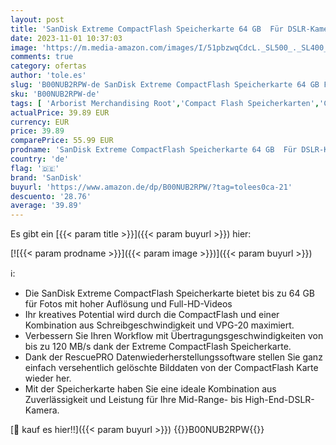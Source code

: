 ```yaml
---
layout: post
title: 'SanDisk Extreme CompactFlash Speicherkarte 64 GB  Für DSLR-Kameras  UDMA7  Schreiben mit 85 MB/s  Übertragen mit 120 MB/s  VPG-20 für Full-HD-Video '
date: 2023-11-01 10:37:03
image: 'https://m.media-amazon.com/images/I/51pbzwqCdcL._SL500_._SL400_.jpg'
comments: true
category: ofertas
author: 'tole.es'
slug: 'B00NUB2RPW-de SanDisk Extreme CompactFlash Speicherkarte 64 GB Für DSLR-...'
sku: 'B00NUB2RPW-de'
tags: [ 'Arborist Merchandising Root','Compact Flash Speicherkarten','Computer & Zubehör','Datenspeicher','Elektronik & Foto','Externe Datenspeicher','Speicherkarten','sandisk','🇩🇪', ]
actualPrice: 39.89 EUR
currency: EUR
price: 39.89
comparePrice: 55.99 EUR
prodname: 'SanDisk Extreme CompactFlash Speicherkarte 64 GB  Für DSLR-Kameras  UDMA7  Schreiben mit 85 MB/s  Übertragen mit 120 MB/s  VPG-20 für Full-HD-Video '
country: 'de'
flag: '🇩🇪'
brand: 'SanDisk'
buyurl: 'https://www.amazon.de/dp/B00NUB2RPW/?tag=tolees0ca-21'
descuento: '28.76'
average: '39.89'
---
```


Es gibt ein [{{< param title >}}]({{< param buyurl >}}) hier:

[![{{< param prodname >}}]({{< param image >}})]({{< param buyurl >}})

ℹ️:

- Die SanDisk Extreme CompactFlash Speicherkarte bietet bis zu 64 GB für Fotos mit hoher Auflösung und Full-HD-Videos
- Ihr kreatives Potential wird durch die CompactFlash und einer Kombination aus Schreibgeschwindigkeit und VPG-20 maximiert.
- Verbessern Sie Ihren Workflow mit Übertragungsgeschwindigkeiten von bis zu 120 MB/s dank der Extreme CompactFlash Speicherkarte.
- Dank der RescuePRO Datenwiederherstellungssoftware stellen Sie ganz einfach versehentlich gelöschte Bilddaten von der CompactFlash Karte wieder her.
- Mit der Speicherkarte haben Sie eine ideale Kombination aus Zuverlässigkeit und Leistung für Ihre Mid-Range- bis High-End-DSLR-Kamera.

[🛒 kauf es hier!!]({{< param buyurl >}})
{{<world>}}B00NUB2RPW{{</world>}}
